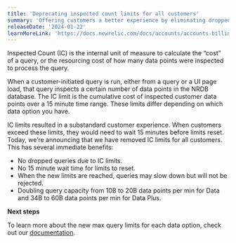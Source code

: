 ```yaml
---
title: 'Deprecating inspected count limits for all customers'
summary: 'Offering customers a better experience by eliminating dropped queries, removing 15 minute reset time, and doubling query capacity for all data options.'
releaseDate: '2024-01-22'
learnMoreLink: 'https://docs.newrelic.com/docs/accounts/accounts-billing/new-relic-one-pricing-billing/data-ingest-billing/'
---
```


Inspected Count (IC) is the internal unit of measure to calculate the “cost” of a query, or the resourcing cost of how many data points were inspected to process the query.

When a customer-initiated query is run, either from a query or a UI page load, that query inspects a certain number of data points in the NRDB database. The IC limit is the cumulative cost of inspected customer data points over a 15 minute time range. These limits differ depending on which data option you have.

IC limits resulted in a substandard customer experience. When customers exceed these limits, they would need to wait 15 minutes before limits reset. Today, we’re announcing that we have removed IC limits for all customers. This has several immediate benefits:

* No dropped queries due to IC limits.
* No 15 minute wait time for limits to reset.
* When the new limits are reached, queries may slow down but will not be rejected.
* Doubling query capacity from 10B to 20B data points per min for Data and 34B to 60B data points per min for Data Plus.

**Next steps**

To learn more about the new max query limits for each data option, check out our [documentation](https://docs.newrelic.com/docs/accounts/accounts-billing/new-relic-one-pricing-billing/data-ingest-billing/).
